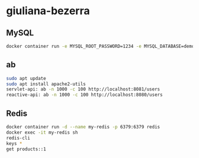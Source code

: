 # giuliana-bezerra

## MySQL

```bash
docker container run -e MYSQL_ROOT_PASSWORD=1234 -e MYSQL_DATABASE=demo -e MYSQL_USER=user -e MYSQL_PASSWORD=123456 -p 3306:3306 --name mysql mysql
```

## ab

```bash
sudo apt update
sudo apt install apache2-utils
servlet-api: ab -n 1000 -c 100 http://localhost:8081/users
reactive-api: ab -n 1000 -c 100 http://localhost:8080/users
```

## Redis

```bash
docker container run -d --name my-redis -p 6379:6379 redis
docker exec -it my-redis sh
redis-cli
keys *
get products::1
```

